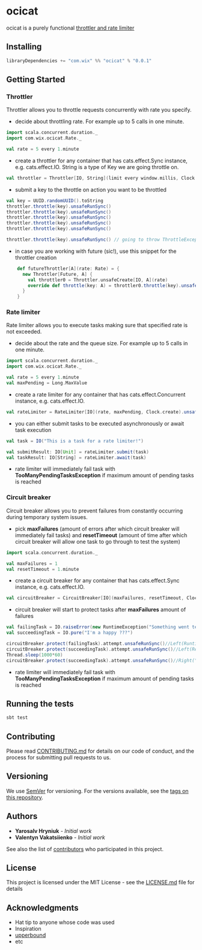# ocicat

ocicat is a purely functional [throttler and rate limiter](https://helpx.adobe.com/coldfusion/api-manager/throttling-and-rate-limiting.html)

## Installing

```scala
libraryDependencies += "com.wix" %% "ocicat" % "0.0.1"
```

## Getting Started

### Throttler

Throttler allows you to throttle requests concurrently with rate you specify.

- decide about throttling rate. For example up to 5 calls in one minute.
```scala
import scala.concurrent.duration._
import com.wix.ocicat.Rate._

val rate = 5 every 1.minute
```

- create a throttler for any container that has cats.effect.Sync instance, e.g. cats.effect.IO.
String is a type of Key we are going throttle on.
```scala
val throttler = Throttler[IO, String](limit every window.millis, Clock.create).unsafeRunSync()
```

- submit a key to the throttle on action you want to be throttled
```scala
val key = UUID.randomUUID().toString
throttler.throttle(key).unsafeRunSync()
throttler.throttle(key).unsafeRunSync()
throttler.throttle(key).unsafeRunSync()
throttler.throttle(key).unsafeRunSync()
throttler.throttle(key).unsafeRunSync()

throttler.throttle(key).unsafeRunSync() // going to throw ThrottleException because of exceeding throttle limits.
```


- in case you are working with future (sic!), use this snippet for the throttler creation
```scala
    def futureThrottler[A](rate: Rate) = {
      new Throttler[Future, A] {
        val throttler0 = Throttler.unsafeCreate[IO, A](rate)
        override def throttle(key: A) = throttler0.throttle(key).unsafeToFuture()
      }
    }
```

### Rate limiter

Rate limiter allows you to execute tasks making sure that specified rate is not exceeded.

- decide about the rate and the queue size. For example up to 5 calls in one minute.
```scala
import scala.concurrent.duration._
import com.wix.ocicat.Rate._

val rate = 5 every 1.minute
val maxPending = Long.MaxValue
```

- create a rate limiter for any container that has cats.effect.Concurrent instance, e.g. cats.effect.IO.
```scala
val rateLimiter = RateLimiter[IO](rate, maxPending, Clock.create).unsafeRunSync()
```

- you can either submit tasks to be executed asynchronously or await task execution
```scala
val task = IO("This is a task for a rate limiter!")

val submitResult: IO[Unit] = rateLimiter.submit(task)
val taskResult: IO[String] = rateLimiter.await(task)
```

- rate limiter will immediately fail task with **TooManyPendingTasksException** if maximum amount of pending tasks is reached

### Circuit breaker

Circuit breaker allows you to prevent failures from constantly occurring during temporary system issues.

- pick **maxFailures** (amount of errors after which circuit breaker will immediately fail tasks) and **resetTimeout** (amount of time after which circuit breaker will allow one task to go through to test the system)
```scala
import scala.concurrent.duration._

val maxFailures = 1
val resetTimeout = 1.minute
```

- create a circuit breaker for any container that has cats.effect.Sync instance, e.g. cats.effect.IO.
```scala
val circuitBreaker = CircuitBreaker[IO](maxFailures, resetTimeout, Clock.create).unsafeRunSync()
```

- circuit breaker will start to protect tasks after **maxFailures** amount of failures
```scala
val failingTask = IO.raiseError(new RuntimeException("Something went terribly wrong"))
val succeedingTask = IO.pure("I'm a happy ???")

circuitBreaker.protect(failingTask).attempt.unsafeRunSync()//Left(RuntimeException("Something went terribly wrong")
circuitBreaker.protect(succeedingTask).attempt.unsafeRunSync()//Left(RejectedException)
Thread.sleep(1000*60)
circuitBreaker.protect(succeedingTask).attempt.unsafeRunSync()//Right("I'm a happy ???")
```

- rate limiter will immediately fail task with **TooManyPendingTasksException** if maximum amount of pending tasks is reached

## Running the tests

```scala
sbt test
```

## Contributing

Please read [CONTRIBUTING.md](https://github.com/wix-incubator/ocicat/blob/master/CONTRIBUTING.md) for details on our code of conduct, and the process for submitting pull requests to us.

## Versioning

We use [SemVer](http://semver.org/) for versioning. For the versions available, see the [tags on this repository](https://github.com/wix-incubator/ocicat/tags). 

## Authors

* **Yarosalv Hryniuk** - *Initial work*
* **Valentyn Vakatsiienko** - *Initial work* 

See also the list of [contributors](https://github.com/wix-incubator/ocicat/graphs/contributors) who participated in this project.

## License

This project is licensed under the MIT License - see the [LICENSE.md](https://github.com/wix-incubator/ocicat/blob/master/LICENSE.md) file for details

## Acknowledgments

* Hat tip to anyone whose code was used
* Inspiration
* [upperbound](https://github.com/SystemFw/upperbound)
* etc

